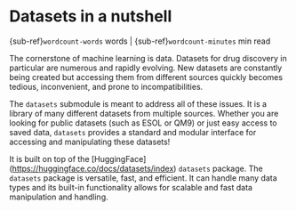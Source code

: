 # Datasets in a nutshell

{sub-ref}`wordcount-words` words | {sub-ref}`wordcount-minutes` min read

The cornerstone of machine learning is data. Datasets for drug discovery in particular are numerous and rapidly evolving.
New datasets are constantly being created but accessing them from different sources quickly becomes tedious, inconvenient,
and prone to incompatibilities.

The ``datasets`` submodule is meant to address all of these issues. It is a library of many different datasets from
multiple sources. Whether you are looking for public datasets (such as ESOL or QM9) or just easy access to saved data,
``datasets`` provides a standard and modular interface for accessing and manipulating these datasets!

It is built on top of the [HuggingFace] (https://huggingface.co/docs/datasets/index) ``datasets`` package. The ``datasets``
package is versatile, fast, and efficient. It can handle many data types and its built-in functionality allows for scalable
and fast data manipulation and handling.
